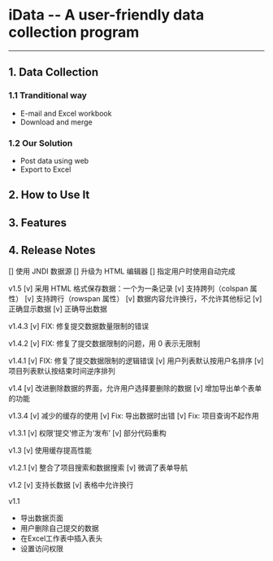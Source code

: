 # iData -- A user-friendly data collection program
------

## 1. Data Collection

### 1.1 Tranditional way

- E-mail and Excel workbook
- Download and merge

### 1.2 Our Solution

- Post data using web
- Export to Excel

## 2. How to Use It

## 3. Features

## 4. Release Notes


[] 使用 JNDI 数据源
[] 升级为 HTML 编辑器
[] 指定用户时使用自动完成

v1.5
[v] 采用 HTML 格式保存数据：一个<tr>为一条记录
[v] 支持跨列（colspan 属性）
[v] 支持跨行（rowspan 属性）
[v] 数据内容<td>允许换行，不允许其他标记
[v] 正确显示数据
[v] 正确导出数据

v1.4.3
[v] FIX: 修复提交数据数量限制的错误

v1.4.2
[v] FIX: 修复了提交数据限制的问题，用 0 表示无限制

v1.4.1
[v] FIX: 修复了提交数据限制的逻辑错误
[v] 用户列表默认按用户名排序
[v] 项目列表默认按结束时间逆序排列

v1.4
[v] 改进删除数据的界面，允许用户选择要删除的数据
[v] 增加导出单个表单的功能

v1.3.4
[v] 减少的缓存的使用
[v] Fix: 导出数据时出错
[v] Fix: 项目查询不起作用

v1.3.1
[v] 权限‘提交’修正为‘发布’
[v] 部分代码重构

v1.3
[v] 使用缓存提高性能

v1.2.1
[v] 整合了项目搜索和数据搜索
[v] 微调了表单导航

v1.2
[v] 支持长数据
[v] 表格中允许换行

v1.1
- 导出数据页面
- 用户删除自己提交的数据
- 在Excel工作表中插入表头
- 设置访问权限
